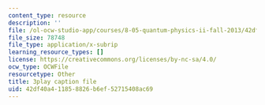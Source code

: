 ```yaml
---
content_type: resource
description: ''
file: /ol-ocw-studio-app/courses/8-05-quantum-physics-ii-fall-2013/42df40a411858826b6ef52715408ac69_zOZw3zCLzyE.srt
file_size: 78748
file_type: application/x-subrip
learning_resource_types: []
license: https://creativecommons.org/licenses/by-nc-sa/4.0/
ocw_type: OCWFile
resourcetype: Other
title: 3play caption file
uid: 42df40a4-1185-8826-b6ef-52715408ac69
---
```

